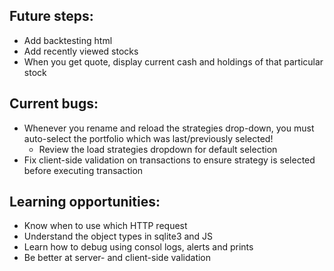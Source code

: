 ## Future steps:
- Add backtesting html
- Add recently viewed stocks
- When you get quote, display current cash and holdings of that particular stock


## Current bugs:
- Whenever you rename and reload the strategies drop-down, you must auto-select the portfolio which was last/previously selected!
    - Review the load strategies dropdown for default selection
- Fix client-side validation on transactions to ensure strategy is selected before executing transaction


## Learning opportunities:
- Know when to use which HTTP request
- Understand the object types in sqlite3 and JS
- Learn how to debug using consol logs, alerts and prints
- Be better at server- and client-side validation